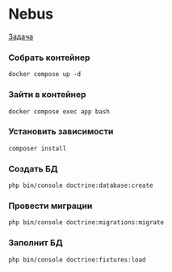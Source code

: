 # Nebus

[Задача](./Task.md)

### Собрать контейнер 
```text
docker compose up -d
```
### Зайти в контейнер 
```text
docker compose exec app bash
```
### Установить зависимости
```text
composer install
```
### Создать БД
```text
php bin/console doctrine:database:create
```
### Провести миграции
```text
php bin/console doctrine:migrations:migrate
```
### Заполнит БД
```text
php bin/console doctrine:fixtures:load
```